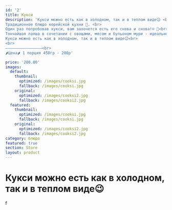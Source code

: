 ```yaml
---
id: '2'
title: Кукси
description: 'Кукси можно есть как в холодном, так и в теплом виде😉 <br><br>
Традиционное блюдо корейской кухни 🙏. <br>
Один раз попробовав кукси, вам захочется есть его снова и снова!☺️ 🍜<br>
Тончайшая лапша в сочетании с овощами, мясом и бульоном мури - идеальное сочетание! 😋 <br>
Кукси можно есть как в холодном, так и в теплом виде😉<br>
<br>
————————————————<br>
🌶Цена🌶 1 порция 450гр - 200р'

price: '200.00'
images:
  default:
    thumbnail:
      optimized: /images/cooksi.jpg
      fallback: /images/cooksi.jpg
    original:
      optimized: /images/cooksi2.jpg
      fallback: /images/cooksi2.jpg
  featured:
    thumbnail:
      optimized: /images/cooksi.jpg
      fallback: /images/cooksi.jpg
    original:
      optimized: /images/cooksi2.jpg
      fallback: /images/cooksi2.jpg
category: блюдо
featured: true
section: Store
layout: product
---
```


# Кукси можно есть как в холодном, так и в теплом виде😉


f
